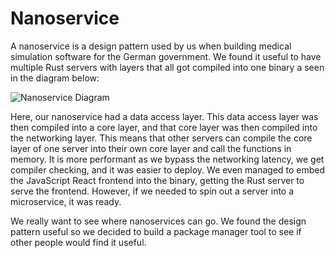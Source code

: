 
# Nanoservice

A nanoservice is a design pattern used by us when building medical simulation software for the German government. We found it
useful to have multiple Rust servers with layers that all got compiled into one binary a seen in the diagram below:

![Nanoservice Diagram](/img/nanoservices_diagram.png)

Here, our nanoservice had a data access layer. This data access layer was then compiled into a core layer, and that core layer
was then compiled into the networking layer. This means that other servers can compile the core layer of one server into their
own core layer and call the functions in memory. It is more performant as we bypass the networking latency, we get compiler 
checking, and it was easier to deploy. We even managed to embed the JavaScript React frontend into the binary, getting the Rust 
server to serve the frontend. However, if we needed to spin out a server into a microservice, it was ready.

We really want to see where nanoservices can go. We found the design pattern useful so we decided to build a package manager
tool to see if other people would find it useful.
